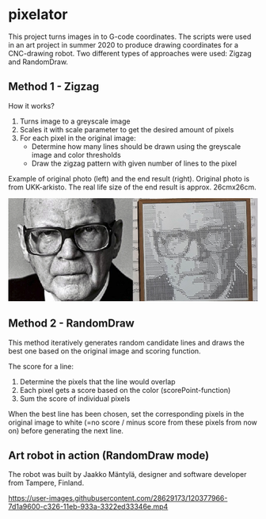 # pixelator

This project turns images in to G-code coordinates. The scripts were used in an art project in summer 2020 to produce drawing coordinates for a CNC-drawing robot.
Two different types of approaches were used: Zigzag and RandomDraw.

## Method 1 - Zigzag

How it works?

1. Turns image to a greyscale image
2. Scales it with scale parameter to get the desired amount of pixels
3. For each pixel in the original image:
   - Determine how many lines should be drawn using the greyscale image and color thresholds
   - Draw the zigzag pattern with given number of lines to the pixel
  
Example of original photo (left) and the end result (right). Original photo is from UKK-arkisto. The real life size of the end result is approx. 26cmx26cm.
  
![Image of President](https://github.com/JuhaniKahara/pixelator/blob/master/images/kekko_both.png)

## Method 2 - RandomDraw

This method iteratively generates random candidate lines and draws the best one based on the original image and scoring function.

The score for a line:

1. Determine the pixels that the line would overlap
2. Each pixel gets a score based on the color (scorePoint-function)
2. Sum the score of individual pixels

When the best line has been chosen, set the corresponding pixels in the original image to white (=no score / minus score from these pixels from now on) before generating the next line.

## Art robot in action (RandomDraw mode)

The robot was built by Jaakko Mäntylä, designer and software developer from Tampere, Finland.

https://user-images.githubusercontent.com/28629173/120377966-7d1a9600-c326-11eb-933a-3322ed33346e.mp4



